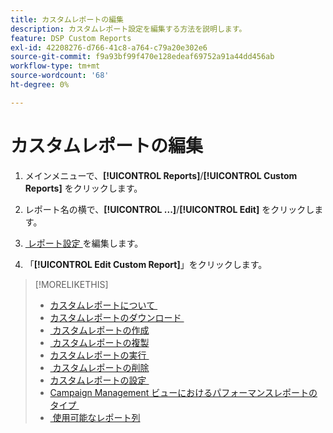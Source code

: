 ```yaml
---
title: カスタムレポートの編集
description: カスタムレポート設定を編集する方法を説明します。
feature: DSP Custom Reports
exl-id: 42208276-d766-41c8-a764-c79a20e302e6
source-git-commit: f9a93bf99f470e128edeaf69752a91a44dd456ab
workflow-type: tm+mt
source-wordcount: '68'
ht-degree: 0%

---
```


# カスタムレポートの編集

1. メインメニューで、**[!UICONTROL Reports]**/**[!UICONTROL Custom Reports]** をクリックします。

1. レポート名の横で、**[!UICONTROL ...]**/**[!UICONTROL Edit]** をクリックします。

1. [&#x200B; レポート設定 &#x200B;](/help/dsp/reports/report-settings.md) を編集します。

1. 「**[!UICONTROL Edit Custom Report]**」をクリックします。

>[!MORELIKETHIS]
>
>* [&#x200B; カスタムレポートについて &#x200B;](/help/dsp/reports/report-about.md)
>* [&#x200B; カスタムレポートのダウンロード &#x200B;](/help/dsp/reports/report-download.md)
>* [&#x200B; カスタムレポートの作成 &#x200B;](/help/dsp/reports/report-create.md)
>* [&#x200B; カスタムレポートの複製 &#x200B;](/help/dsp/reports/report-copy.md)
>* [&#x200B; カスタムレポートの実行 &#x200B;](/help/dsp/reports/report-run-now.md)
>* [&#x200B; カスタムレポートの削除 &#x200B;](/help/dsp/reports/report-delete.md)
>* [&#x200B; カスタムレポートの設定 &#x200B;](/help/dsp/reports/report-settings.md)
>* [Campaign Management ビューにおけるパフォーマンスレポートのタイプ &#x200B;](/help/dsp/campaign-management/reports/campaign-reports-about.md)
>* [&#x200B; 使用可能なレポート列 &#x200B;](/help/dsp/reports/report-columns.md)
